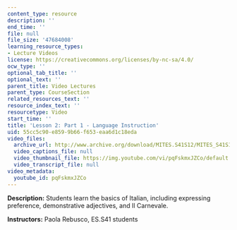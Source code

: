 ```yaml
---
content_type: resource
description: ''
end_time: ''
file: null
file_size: '47684008'
learning_resource_types:
- Lecture Videos
license: https://creativecommons.org/licenses/by-nc-sa/4.0/
ocw_type: ''
optional_tab_title: ''
optional_text: ''
parent_title: Video Lectures
parent_type: CourseSection
related_resources_text: ''
resource_index_text: ''
resourcetype: Video
start_time: ''
title: 'Lesson 2: Part 1 - Language Instruction'
uid: 55cc5c90-e859-9b66-f653-eaa6d1c18eda
video_files:
  archive_url: http://www.archive.org/download/MITES.S41S12/MITES_S41S12_Lesson2_Part1_300k.mp4
  video_captions_file: null
  video_thumbnail_file: https://img.youtube.com/vi/pqFskmxJZCo/default.jpg
  video_transcript_file: null
video_metadata:
  youtube_id: pqFskmxJZCo
---
```


**Description:** Students learn the basics of Italian, including expressing preference, demonstrative adjectives, and Il Carnevale.

**Instructors:** Paola Rebusco, ES.S41 students

